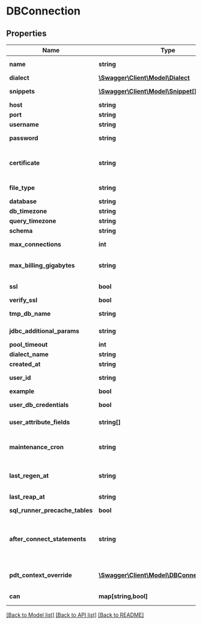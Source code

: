 # DBConnection

## Properties
Name | Type | Description | Notes
------------ | ------------- | ------------- | -------------
**name** | **string** | Name of the connection. Also used as the unique identifier | [optional] 
**dialect** | [**\Swagger\Client\Model\Dialect**](Dialect.md) | (Read-only) SQL Dialect details | [optional] 
**snippets** | [**\Swagger\Client\Model\Snippet[]**](Snippet.md) | SQL Runner snippets for this connection | [optional] 
**host** | **string** | Host name/address of server | [optional] 
**port** | **string** | Port number on server | [optional] 
**username** | **string** | Username for server authentication | [optional] 
**password** | **string** | (Write-Only) Password for server authentication | [optional] 
**certificate** | **string** | (Write-Only) Base64 encoded Certificate body for server authentication (when appropriate for dialect). | [optional] 
**file_type** | **string** | (Write-Only) Certificate keyfile type - .json or .p12 | [optional] 
**database** | **string** | Database name | [optional] 
**db_timezone** | **string** | Time zone of database | [optional] 
**query_timezone** | **string** | Timezone to use in queries | [optional] 
**schema** | **string** | Scheme name | [optional] 
**max_connections** | **int** | Maximum number of concurrent connection to use | [optional] 
**max_billing_gigabytes** | **string** | Maximum size of query in GBs (BigQuery only, can be a user_attribute name) | [optional] 
**ssl** | **bool** | Use SSL/TLS when connecting to server | [optional] 
**verify_ssl** | **bool** | Verify the SSL | [optional] 
**tmp_db_name** | **string** | Name of temporary database (if used) | [optional] 
**jdbc_additional_params** | **string** | Additional params to add to JDBC connection string | [optional] 
**pool_timeout** | **int** | Pool Timeout | [optional] 
**dialect_name** | **string** | (Read/Write) SQL Dialect name | [optional] 
**created_at** | **string** | Creation date for this connection | [optional] 
**user_id** | **string** | Id of user who last modified this connection configuration | [optional] 
**example** | **bool** | Is this an example connection | [optional] 
**user_db_credentials** | **bool** | (Limited access feature) Are per user db credentials enabled | [optional] 
**user_attribute_fields** | **string[]** | Fields whose values map to user attribute names | [optional] 
**maintenance_cron** | **string** | Cron string specifying when maintenance such as PDT trigger checks and drops should be performed | [optional] 
**last_regen_at** | **string** | Unix timestamp at start of last completed PDT trigger check process | [optional] 
**last_reap_at** | **string** | Unix timestamp at start of last completed PDT reap process | [optional] 
**sql_runner_precache_tables** | **bool** | Precache tables in the SQL Runner | [optional] 
**after_connect_statements** | **string** | SQL statements (semicolon separated) to issue after connecting to the database. Requires &#x60;custom_after_connect_statements&#x60; license feature | [optional] 
**pdt_context_override** | [**\Swagger\Client\Model\DBConnectionOverride**](DBConnectionOverride.md) | db_connection_override for this connection in the &#x60;pdt&#x60; maintenance context | [optional] 
**can** | **map[string,bool]** | Operations the current user is able to perform on this object | [optional] 

[[Back to Model list]](../README.md#documentation-for-models) [[Back to API list]](../README.md#documentation-for-api-endpoints) [[Back to README]](../README.md)


